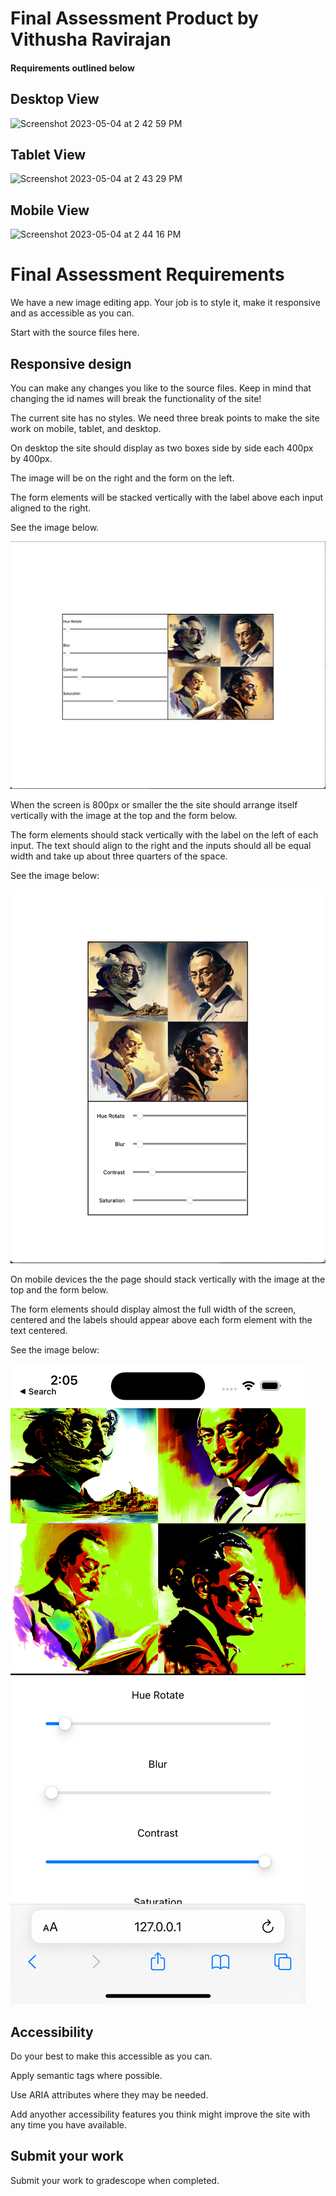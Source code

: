 # Final Assessment Product by Vithusha Ravirajan

#### Requirements outlined below

## Desktop View
<img width="1079" alt="Screenshot 2023-05-04 at 2 42 59 PM" src="https://user-images.githubusercontent.com/111717862/236300663-eaae317f-ad65-4a99-92ac-34f94ffecb3a.png">

## Tablet View
<img width="512" alt="Screenshot 2023-05-04 at 2 43 29 PM" src="https://user-images.githubusercontent.com/111717862/236300673-263619d7-ccb1-433b-8be3-eea5ab2a056a.png">

## Mobile View
<img width="395" alt="Screenshot 2023-05-04 at 2 44 16 PM" src="https://user-images.githubusercontent.com/111717862/236300690-616c4eed-49a6-4ea3-8c76-116effd5ee73.png">



# Final Assessment Requirements

We have a new image editing app. Your job is to style it, make it responsive and as accessible as you can. 

Start with the source files here. 

## Responsive design

You can make any changes you like to the source files. Keep in mind that changing the id names will break the functionality of the site!

The current site has no styles. We need three break points to make the site work on mobile, tablet, and desktop. 

On desktop the site should display as two boxes side by side each 400px by 400px. 

The image will be on the right and the form on the left. 

The form elements will be stacked vertically with the label above each input aligned to the right. 

See the image below. 

![assessment desktop](./assessment-desktop.png)

When the screen is 800px or smaller the the site should arrange itself vertically with the image at the top and the form below. 

The form elements should stack vertically with the label on the left of each input. The text should align to the right and the inputs should all be equal width and take up about three quarters of the space. 

See the image below: 

![assessment tablet](./assessment-tablet.png)

On mobile devices the the page should stack vertically with the image at the top and the form below. 

The form elements should display almost the full width of the screen, centered and the labels should appear above each form element with the text centered. 

See the image below: 

![assessment mobile](./assessment-mobile.png)

## Accessibility

Do your best to make this accessible as you can.

Apply semantic tags where possible. 

Use ARIA attributes where they may be needed. 

Add anyother accessibility features you think might improve the site with any time you have available. 

## Submit your work

Submit your work to gradescope when completed. 
